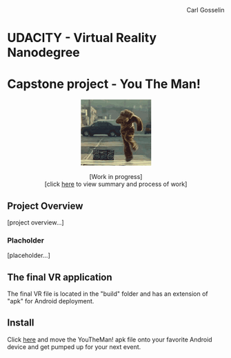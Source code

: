<p align="right">
Carl Gosselin
</p>

# UDACITY - Virtual Reality Nanodegree

# Capstone project - You The Man!

<p align="center">
<img src="pics/dancingbear.gif">
</p>
<p align="center">
[Work in progress]
<br>
[click <a target="_new" href="YouTheMan! - Summary and Process.md">here</a> to view summary and process of work]
</p>


## Project Overview

[project overview...]

### Placholder

[placeholder...]


## The final VR application

The final VR file is located in the "build" folder and has an extension of "apk" for Android deployment.

## Install

Click <a href="">here</a> and move the YouTheMan! apk file onto your favorite Android device and get pumped up for your next event.


